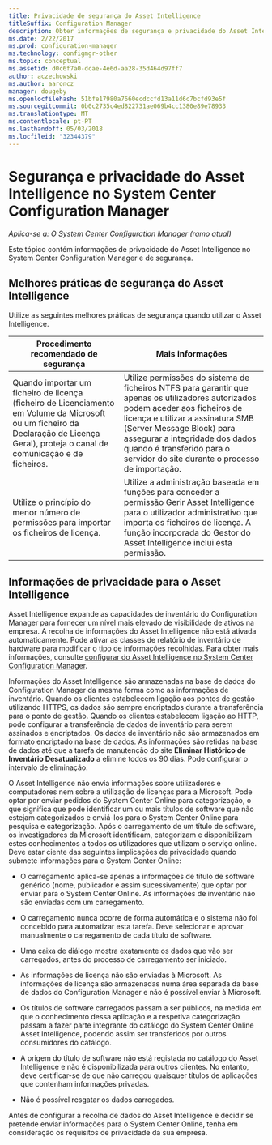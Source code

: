 ```yaml
---
title: Privacidade de segurança do Asset Intelligence
titleSuffix: Configuration Manager
description: Obter informações de segurança e privacidade do Asset Intelligence no System Center Configuration Manager.
ms.date: 2/22/2017
ms.prod: configuration-manager
ms.technology: configmgr-other
ms.topic: conceptual
ms.assetid: d0c6f7a0-dcae-4e6d-aa28-35d464d97ff7
author: aczechowski
ms.author: aaroncz
manager: dougeby
ms.openlocfilehash: 51bfe17980a7660ecdccfd13a11d6c7bcfd93e5f
ms.sourcegitcommit: 0b0c2735c4ed822731ae069b4cc1380e89e78933
ms.translationtype: MT
ms.contentlocale: pt-PT
ms.lasthandoff: 05/03/2018
ms.locfileid: "32344379"
---
```

# <a name="security-and-privacy-for-asset-intelligence-in-system-center-configuration-manager"></a>Segurança e privacidade do Asset Intelligence no System Center Configuration Manager

*Aplica-se a: O System Center Configuration Manager (ramo atual)*

Este tópico contém informações de privacidade do Asset Intelligence no System Center Configuration Manager e de segurança.  

##  <a name="BKMK_Security_AI"></a> Melhores práticas de segurança do Asset Intelligence  
 Utilize as seguintes melhores práticas de segurança quando utilizar o Asset Intelligence.  

|Procedimento recomendado de segurança|Mais informações|  
|----------------------------|----------------------|  
|Quando importar um ficheiro de licença (ficheiro de Licenciamento em Volume da Microsoft ou um ficheiro da Declaração de Licença Geral), proteja o canal de comunicação e de ficheiros.|Utilize permissões do sistema de ficheiros NTFS para garantir que apenas os utilizadores autorizados podem aceder aos ficheiros de licença e utilizar a assinatura SMB (Server Message Block) para assegurar a integridade dos dados quando é transferido para o servidor do site durante o processo de importação.|  
|Utilize o princípio do menor número de permissões para importar os ficheiros de licença.|Utilize a administração baseada em funções para conceder a permissão Gerir Asset Intelligence para o utilizador administrativo que importa os ficheiros de licença. A função incorporada do Gestor do Asset Intelligence inclui esta permissão.|  

##  <a name="BKMK_Privacy_HardwareInventory"></a> Informações de privacidade para o Asset Intelligence  
 Asset Intelligence expande as capacidades de inventário do Configuration Manager para fornecer um nível mais elevado de visibilidade de ativos na empresa. A recolha de informações do Asset Intelligence não está ativada automaticamente. Pode ativar as classes de relatório de inventário de hardware para modificar o tipo de informações recolhidas. Para obter mais informações, consulte [configurar do Asset Intelligence no System Center Configuration Manager](../../../../core/clients/manage/asset-intelligence/configuring-asset-intelligence.md).  

 Informações do Asset Intelligence são armazenadas na base de dados do Configuration Manager da mesma forma como as informações de inventário. Quando os clientes estabelecem ligação aos pontos de gestão utilizando HTTPS, os dados são sempre encriptados durante a transferência para o ponto de gestão. Quando os clientes estabelecem ligação ao HTTP, pode configurar a transferência de dados de inventário para serem assinados e encriptados. Os dados de inventário não são armazenados em formato encriptado na base de dados. As informações são retidas na base de dados até que a tarefa de manutenção do site **Eliminar Histórico de Inventário Desatualizado** a elimine todos os 90 dias. Pode configurar o intervalo de eliminação.  

 O Asset Intelligence não envia informações sobre utilizadores e computadores nem sobre a utilização de licenças para a Microsoft. Pode optar por enviar pedidos do System Center Online para categorização, o que significa que pode identificar um ou mais títulos de software que não estejam categorizados e enviá-los para o System Center Online para pesquisa e categorização. Após o carregamento de um título de software, os investigadores da Microsoft identificam, categorizam e disponibilizam estes conhecimentos a todos os utilizadores que utilizam o serviço online. Deve estar ciente das seguintes implicações de privacidade quando submete informações para o System Center Online:  

-   O carregamento aplica-se apenas a informações de título de software genérico (nome, publicador e assim sucessivamente) que optar por enviar para o System Center Online. As informações de inventário não são enviadas com um carregamento.  

-   O carregamento nunca ocorre de forma automática e o sistema não foi concebido para automatizar esta tarefa. Deve selecionar e aprovar manualmente o carregamento de cada título de software.  

-   Uma caixa de diálogo mostra exatamente os dados que vão ser carregados, antes do processo de carregamento ser iniciado.  

-   As informações de licença não são enviadas à Microsoft. As informações de licença são armazenadas numa área separada da base de dados do Configuration Manager e não é possível enviar à Microsoft.  

-   Os títulos de software carregados passam a ser públicos, na medida em que o conhecimento dessa aplicação e a respetiva categorização passam a fazer parte integrante do catálogo do System Center Online Asset Intelligence, podendo assim ser transferidos por outros consumidores do catálogo.  

-   A origem do título de software não está registada no catálogo do Asset Intelligence e não é disponibilizada para outros clientes. No entanto, deve certificar-se de que não carregou quaisquer títulos de aplicações que contenham informações privadas.  

-   Não é possível resgatar os dados carregados.  

 Antes de configurar a recolha de dados do Asset Intelligence e decidir se pretende enviar informações para o System Center Online, tenha em consideração os requisitos de privacidade da sua empresa.  
